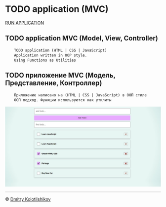 # TODO application (MVC)
[RUN APPLICATION](https://dmitrykolotilshikov.github.io/todo-application-mvc)


## TODO application MVC (Model, View, Controller)

```
    TODO application (HTML | CSS | JavaScript) 
    Application written in OOP style.
    Using Functions as Utilities
```

## TODO приложение MVC (Модель, Представление, Контроллер)

```
    Приложение написано на (HTML | CSS | JavaScript) в ООП стиле
    ООП подход. Функции используются как утилиты
```

![image](todo-app-preview.jpg)

---
© [Dmitry Kolotilshikov](https://github.com/DmitryKolotilshikov)


